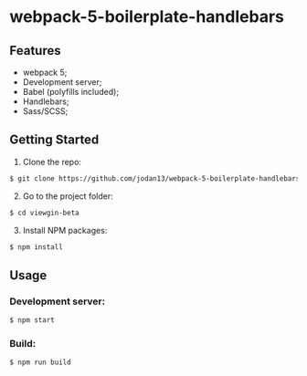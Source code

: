 # webpack-5-boilerplate-handlebars

## Features

- webpack 5;
- Development server;
- Babel (polyfills included);
- Handlebars;
- Sass/SCSS;

## Getting Started

1. Clone the repo:

```sh
$ git clone https://github.com/jodan13/webpack-5-boilerplate-handlebars.git
```

2. Go to the project folder:

```sh
$ cd viewgin-beta
```

3. Install NPM packages:

```sh
$ npm install
```

## Usage

### Development server:

```sh
$ npm start
```

### Build:

```sh
$ npm run build
```
